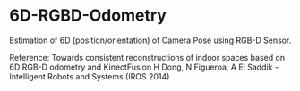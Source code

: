# 6D-RGBD-Odometry
Estimation of 6D (position/orientation) of Camera Pose using RGB-D Sensor.

Reference:
Towards consistent reconstructions of indoor spaces based on 6D RGB-D odometry and KinectFusion H Dong, N Figueroa, A El Saddik - Intelligent Robots and Systems (IROS 2014)
